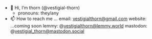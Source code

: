 - 👋 Hi, I’m thorn (@vestigial-thorn)
  - pronouns: they/any
- 📫 How to reach me ...
  email: vestigialthorn@gmail.com
  website: ...coming soon
  lemmy: @vestigialthorn@lemmy.world
  mastodon: @vestigial_thorn@mastodon.social
